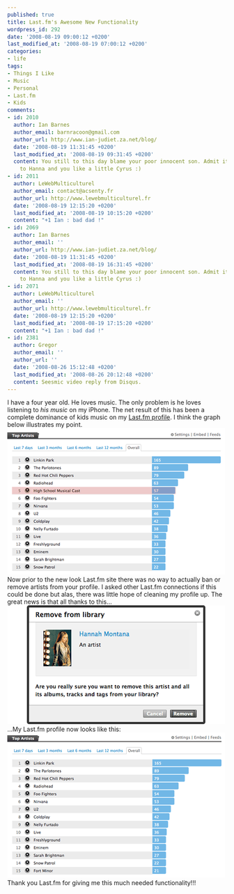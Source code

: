 ```yaml
---
published: true
title: Last.fm's Awesome New Functionality
wordpress_id: 292
date: '2008-08-19 09:00:12 +0200'
last_modified_at: '2008-08-19 07:00:12 +0200'
categories:
- life
tags:
- Things I Like
- Music
- Personal
- Last.fm
- Kids
comments:
- id: 2010
  author: Ian Barnes
  author_email: barnracoon@gmail.com
  author_url: http://www.ian-judiet.za.net/blog/
  date: '2008-08-19 11:31:45 +0200'
  last_modified_at: '2008-08-19 09:31:45 +0200'
  content: You still to this day blame your poor innocent son. Admit it, you listen
    to Hanna and you like a little Cyrus :)
- id: 2011
  author: LeWebMulticulturel
  author_email: contact@acsenty.fr
  author_url: http://www.lewebmulticulturel.fr
  date: '2008-08-19 12:15:20 +0200'
  last_modified_at: '2008-08-19 10:15:20 +0200'
  content: "+1 Ian : bad dad !"
- id: 2069
  author: Ian Barnes
  author_email: ''
  author_url: http://www.ian-judiet.za.net/blog/
  date: '2008-08-19 11:31:45 +0200'
  last_modified_at: '2008-08-19 16:31:45 +0200'
  content: You still to this day blame your poor innocent son. Admit it, you listen
    to Hanna and you like a little Cyrus :)
- id: 2071
  author: LeWebMulticulturel
  author_email: ''
  author_url: http://www.lewebmulticulturel.fr
  date: '2008-08-19 12:15:20 +0200'
  last_modified_at: '2008-08-19 17:15:20 +0200'
  content: "+1 Ian : bad dad !"
- id: 2381
  author: Gregor
  author_email: ''
  author_url: ''
  date: '2008-08-26 15:12:48 +0200'
  last_modified_at: '2008-08-26 20:12:48 +0200'
  content: Seesmic video reply from Disqus.
---
```

I have a four year old. He loves music. The only problem is he loves listening to <em>his music</em> on my iPhone. The net result of this has been a complete dominance of kids music on my <a href="http://www.last.fm/user/justinhartman">Last.fm profile</a>. I think the graph below illustrates my point.
<img src="/assets/images/uploads/2008/08/last-fm-before.png" alt="Last.fm" />
Now prior to the new look Last.fm site there was no way to actually ban or remove artists from your profile. I asked other Last.fm connections if this could be done but alas, there was little hope of cleaning my profile up.
The great news is that all thanks to this...
<img src="/assets/images/uploads/2008/08/hannah-montana-remove.png" alt="Image" />
...My Last.fm profile now looks like this:
<img src="/assets/images/uploads/2008/08/last-fm-after.png" alt="Last.fm" />
Thank you Last.fm for giving me this much needed functionality!!!
